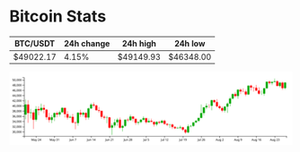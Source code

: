 # Bitcoin Stats

BTC/USDT|24h change|24h high|24h low|
|---|---|---|---|
|$49022.17|4.15%|$49149.93|$46348.00|

<img src="./chart.svg">
